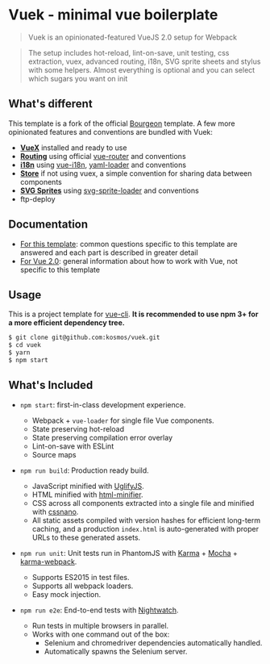 # Vuek - minimal vue boilerplate

> Vuek is an opinionated-featured VueJS 2.0 setup for Webpack

> The setup includes hot-reload, lint-on-save, unit testing, css extraction, vuex, advanced routing, i18n, SVG sprite sheets and stylus with some helpers. Almost everything is optional and you can select which sugars you want on init

## What's different

This template is a fork of the official [Bourgeon](https://raw.githubusercontent.com/rayfranco/bourgeon/) template. A few more opinionated features and conventions are bundled with Vuek:

- **[VueX](https://rayfranco.github.io/bourgeon/store.html)** installed and ready to use
- **[Routing](https://rayfranco.github.io/bourgeon/routing.html)** using official [vue-router](https://github.com/vuejs/vue-router) and conventions
- **[i18n](https://rayfranco.github.io/bourgeon/i18n.html)** using [vue-i18n](https://github.com/kazupon/vue-i18n), [yaml-loader](https://github.com/okonet/yaml-loader) and conventions
- **[Store](https://rayfranco.github.io/bourgeon/store.html)** if not using vuex, a simple convention for sharing data between components
- **[SVG Sprites](https://rayfranco.github.io/bourgeon/svg.html)** using [svg-sprite-loader](https://github.com/kisenka/svg-sprite-loader) and conventions
- ftp-deploy

## Documentation

- [For this template](http://kosmos.github.io/vuek): common questions specific to this template are answered and each part is described in greater detail
- [For Vue 2.0](http://rc.vuejs.org/guide/): general information about how to work with Vue, not specific to this template

## Usage

This is a project template for [vue-cli](https://github.com/vuejs/vue-cli). **It is recommended to use npm 3+ for a more efficient dependency tree.**

``` bash
$ git clone git@github.com:kosmos/vuek.git
$ cd vuek
$ yarn
$ npm start
```

## What's Included

- `npm start`: first-in-class development experience.
  - Webpack + `vue-loader` for single file Vue components.
  - State preserving hot-reload
  - State preserving compilation error overlay
  - Lint-on-save with ESLint
  - Source maps

- `npm run build`: Production ready build.
  - JavaScript minified with [UglifyJS](https://github.com/mishoo/UglifyJS2).
  - HTML minified with [html-minifier](https://github.com/kangax/html-minifier).
  - CSS across all components extracted into a single file and minified with [cssnano](https://github.com/ben-eb/cssnano).
  - All static assets compiled with version hashes for efficient long-term caching, and a production `index.html` is auto-generated with proper URLs to these generated assets.

- `npm run unit`: Unit tests run in PhantomJS with [Karma](http://karma-runner.github.io/0.13/index.html) + [Mocha](http://mochajs.org/) + [karma-webpack](https://github.com/webpack/karma-webpack).
  - Supports ES2015 in test files.
  - Supports all webpack loaders.
  - Easy mock injection.

- `npm run e2e`: End-to-end tests with [Nightwatch](http://nightwatchjs.org/).
  - Run tests in multiple browsers in parallel.
  - Works with one command out of the box:
    - Selenium and chromedriver dependencies automatically handled.
    - Automatically spawns the Selenium server.
